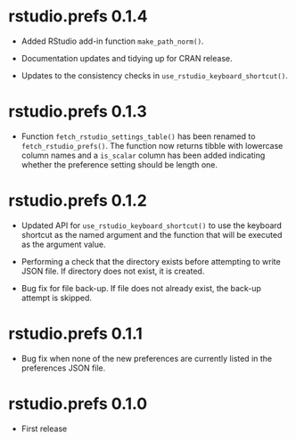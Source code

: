 # rstudio.prefs 0.1.4

* Added RStudio add-in function `make_path_norm()`.

* Documentation updates and tidying up for CRAN release.

* Updates to the consistency checks in `use_rstudio_keyboard_shortcut()`.

# rstudio.prefs 0.1.3

* Function `fetch_rstudio_settings_table()` has been renamed to `fetch_rstudio_prefs()`. The function now returns tibble with lowercase column names and a `is_scalar` column has been added indicating whether the preference setting should be length one.

# rstudio.prefs 0.1.2

* Updated API for `use_rstudio_keyboard_shortcut()` to use the keyboard shortcut as the named argument and the function that will be executed as the argument value.

* Performing a check that the directory exists before attempting to write JSON file. If directory does not exist, it is created.

* Bug fix for file back-up. If file does not already exist, the back-up attempt is skipped.

# rstudio.prefs 0.1.1

* Bug fix when none of the new preferences are currently listed in the preferences JSON file.

# rstudio.prefs 0.1.0

* First release
